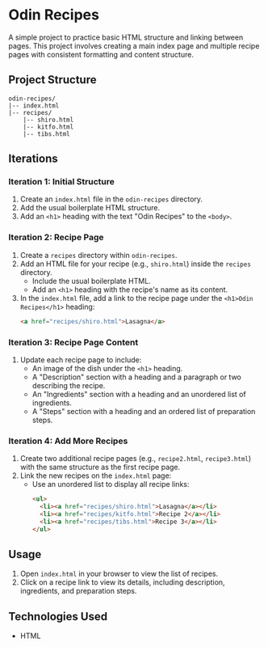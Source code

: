 # Odin Recipes

A simple project to practice basic HTML structure and linking between pages. This project involves creating a main index page and multiple recipe pages with consistent formatting and content structure.

## Project Structure

```
odin-recipes/
|-- index.html
|-- recipes/
    |-- shiro.html
    |-- kitfo.html
    |-- tibs.html
```

## Iterations

### Iteration 1: Initial Structure
1. Create an `index.html` file in the `odin-recipes` directory.
2. Add the usual boilerplate HTML structure.
3. Add an `<h1>` heading with the text "Odin Recipes" to the `<body>`.

### Iteration 2: Recipe Page
1. Create a `recipes` directory within `odin-recipes`.
2. Add an HTML file for your recipe (e.g., `shiro.html`) inside the `recipes` directory.
   - Include the usual boilerplate HTML.
   - Add an `<h1>` heading with the recipe's name as its content.
3. In the `index.html` file, add a link to the recipe page under the `<h1>Odin Recipes</h1>` heading:
   ```html
   <a href="recipes/shiro.html">Lasagna</a>
   ```

### Iteration 3: Recipe Page Content
1. Update each recipe page to include:
   - An image of the dish under the `<h1>` heading.
   - A "Description" section with a heading and a paragraph or two describing the recipe.
   - An "Ingredients" section with a heading and an unordered list of ingredients.
   - A "Steps" section with a heading and an ordered list of preparation steps.

### Iteration 4: Add More Recipes
1. Create two additional recipe pages (e.g., `recipe2.html`, `recipe3.html`) with the same structure as the first recipe page.
2. Link the new recipes on the `index.html` page:
   - Use an unordered list to display all recipe links:
     ```html
     <ul>
       <li><a href="recipes/shiro.html">Lasagna</a></li>
       <li><a href="recipes/kitfo.html">Recipe 2</a></li>
       <li><a href="recipes/tibs.html">Recipe 3</a></li>
     </ul>
     ```

## Usage
1. Open `index.html` in your browser to view the list of recipes.
2. Click on a recipe link to view its details, including description, ingredients, and preparation steps.

## Technologies Used
- HTML
